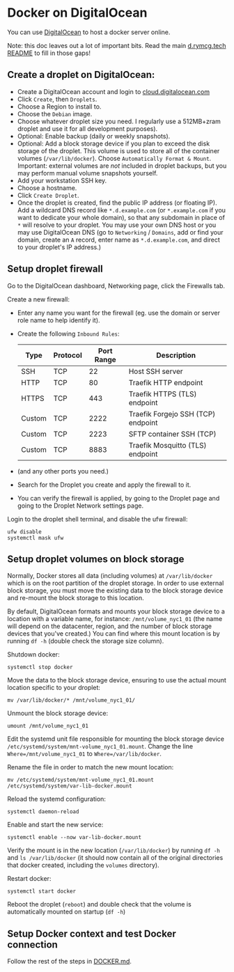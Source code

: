 # Docker on DigitalOcean

You can use [DigitalOcean](https://www.digitalocean.com/) to host a docker server online.

Note: this doc leaves out a lot of important bits. Read the main
[d.rymcg.tech README](README.md) to fill in those gaps!

## Create a droplet on DigitalOcean:

 * Create a DigitalOcean account and login to
   [cloud.digitalocean.com](https://cloud.digitalocean.com)
 * Click `Create`, then `Droplets`.
 * Choose a Region to install to.
 * Choose the `Debian` image.
 * Choose whatever droplet size you need. I regularly use a 512MB+zram
   droplet and use it for all development purposes).
 * Optional: Enable backup (daily or weekly snapshots).
 * Optional: Add a block storage device if you plan to exceed the disk
   storage of the droplet. This volume is used to store all of the
   container volumes (`/var/lib/docker`). Choose `Automatically Format
   & Mount`. Important: external volumes are *not* included in droplet
   backups, but you may perform manual volume snapshots yourself.
 * Add your workstation SSH key.
 * Choose a hostname.
 * Click `Create Droplet`.
 * Once the droplet is created, find the public IP address (or
   floating IP). Add a wildcard DNS record like `*.d.example.com` (or
   `*.example.com` if you want to dedicate your whole domain), so that
   any subdomain in place of `*` will resolve to your droplet. You may
   use your own DNS host or you may use DigitalOcean DNS (go to
   `Networking` / `Domains`, add or find your domain, create an `A`
   record, enter name as `*.d.example.com`, and direct to your
   droplet's IP address.)
 
## Setup droplet firewall

Go to the DigitalOcean dashboard, Networking page, click the Firewalls tab.

Create a new firewall: 
 
 * Enter any name you want for the firewall (eg. use the  domain or server role name to help identify it).
 * Create the following `Inbound Rules`:
 
    | Type   | Protocol | Port Range | Description                        |
    | ------ | -------- | ---------- | ---------------------------------- |
    | SSH    | TCP      |         22 | Host SSH server                    |
    | HTTP   | TCP      |         80 | Traefik HTTP endpoint              |
    | HTTPS  | TCP      |        443 | Traefik HTTPS (TLS) endpoint       |
    | Custom | TCP      |       2222 | Traefik Forgejo SSH (TCP) endpoint |
    | Custom | TCP      |       2223 | SFTP container SSH (TCP)           |
    | Custom | TCP      |       8883 | Traefik Mosquitto (TLS) endpoint   |
 
 * (and any other ports you need.)
 * Search for the Droplet you create and apply the firewall to it.
 * You can verify the firewall is applied, by going to the Droplet page and
   going to the Droplet Network settings page.
 
Login to the droplet shell terminal, and disable the ufw firewall:

```
ufw disable
systemctl mask ufw
```
 
## Setup droplet volumes on block storage

Normally, Docker stores all data (including volumes) at `/var/lib/docker` which
is on the root partition of the droplet storage. In order to use external block
storage, you must move the existing data to the block storage device and
re-mount the block storage to this location.

By default, DigitalOcean formats and mounts your block storage device to a
location with a variable name, for instance: `/mnt/volume_nyc1_01` (the name
will depend on the datacenter, region, and the number of block storage devices
that you've created.) You can find where this mount location is by running `df -h`
(double check the storage size column).

Shutdown docker:

```
systemctl stop docker
```

Move the data to the block storage device, ensuring to use the actual mount
location specific to your droplet:

```
mv /var/lib/docker/* /mnt/volume_nyc1_01/
```

Unmount the block storage device:

```
umount /mnt/volume_nyc1_01
```

Edit the systemd unit file responsible for mounting the block storage device
`/etc/systemd/system/mnt-volume_nyc1_01.mount`. Change the line
`Where=/mnt/volume_nyc1_01` to `Where=/var/lib/docker`.


Rename the file in order to match the new mount location:

```
mv /etc/systemd/system/mnt-volume_nyc1_01.mount /etc/systemd/system/var-lib-docker.mount
```

Reload the systemd configuration:

```
systemctl daemon-reload
```

Enable and start the new service:

```
systemctl enable --now var-lib-docker.mount
```

Verify the mount is in the new location (`/var/lib/docker`) by running `df -h`
and `ls /var/lib/docker` (it should now contain all of the original directories
that docker created, including the `volumes` directory).

Restart docker:

```
systemctl start docker
```

Reboot the droplet (`reboot`) and double check that the volume is automatically
mounted on startup (`df -h`)

## Setup Docker context and test Docker connection

Follow the rest of the steps in [DOCKER.md](DOCKER.md).
